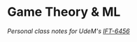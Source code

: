 # Game Theory & ML

_Personal class notes for UdeM's [IFT-6456](https://gauthiergidel.github.io/courses/game_theory_ML_2021.html)_
